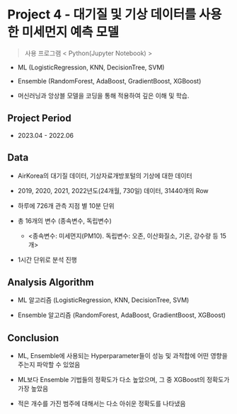 # Project 4 - 대기질 및 기상 데이터를 사용한 미세먼지 예측 모델
> 사용 프로그램 < Python(Jupyter Notebook) >

* ML (LogisticRegression, KNN, DecisionTree, SVM)
  
* Ensemble (RandomForest, AdaBoost, GradientBoost, XGBoost)

* 머신러닝과 앙상블 모델을 코딩을 통해 적용하여 깊은 이해 및 학습.

## Project Period

* 2023.04 - 2022.06

## Data

* AirKorea의 대기질 데이터, 기상자료개방포털의 기상에 대한 데이터

* 2019, 2020, 2021, 2022년도(24개월, 730일) 데이터, 31440개의 Row

* 하루에 726개 관측 지점 별 10분 단위
  
* 총 16개의 변수 (종속변수, 독립변수)

  - <종속변수: 미세먼지(PM10). 독립변수: 오존, 이산화질소, 기온, 강수량 등 15개>

* 1시간 단위로 분석 진행


## Analysis Algorithm

* ML 알고리즘 (LogisticRegression, KNN, DecisionTree, SVM)
  
* Ensemble 알고리즘 (RandomForest, AdaBoost, GradientBoost, XGBoost)


## Conclusion

* ML, Ensemble에 사용되는 Hyperparameter들이 성능 및 과적합에 어떤 영향을 주는지 파악할 수 있었음
* ML보다 Ensemble 기법들의 정확도가 다소 높았으며, 그 중 XGBoost의 정확도가 가장 높았음

* 적은 개수를 가진 범주에 대해서는 다소 아쉬운 정확도를 나타냈음
